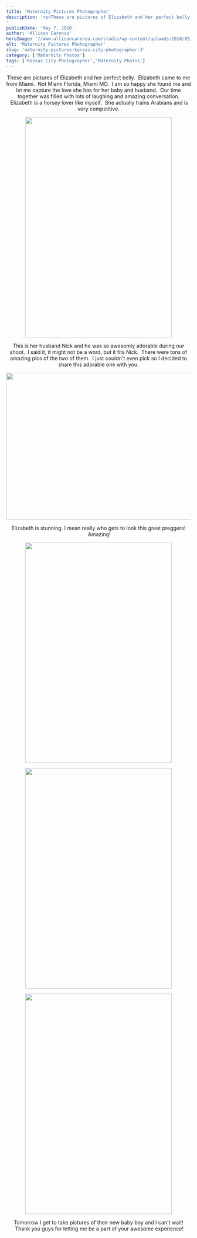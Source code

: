 ```yaml
---
title: 'Maternity Pictures Photographer'
description: '<p>These are pictures of Elizabeth and her perfect belly.  Elizabeth came to me from Miami.  Not Miami Florida, Miami MO. [&hellip;]</p>
'
publishDate: 'May 7, 2010'
author: 'Allison Carenza'
heroImage: '//www.allisoncarenza.com/studio/wp-content/uploads/2010/05/liz7.jpg'
alt: 'Maternity Pictures Photographer'
slug: 'maternity-pictures-kansas-city-photographer-3'
category: ['Maternity Photos']
tags: ['Kansas City Photographer','Maternity Photos']
---
```


<p style="text-align: center;">
<p style="text-align: center;">These are pictures of Elizabeth and her perfect belly.  Elizabeth came to me from Miami.  Not Miami Florida, Miami MO.  I am so happy she found me and let me capture the love she has for her baby and husband.  Our time together was filled with lots of laughing and amazing conversation.  Elizabeth is a horsey lover like myself.  She actually trains Arabians and is very competitive.</p>
<p style="text-align: center;"><a rel="attachment wp-att-735" href="http://www.allisoncarenza.com/archives/729/liz7"><img class="aligncenter size-full wp-image-735" title="liz7" src="http://www.allisoncarenza.com/studio/wp-content/uploads/2010/05/liz7.jpg" alt="" width="400" height="600" srcset="/media/liz7.jpg 400w, /media/liz7-200x300.jpg 200w" sizes="(max-width: 400px) 100vw, 400px" /></a></p>
<p style="text-align: center;">This is her husband Nick and he was so awesomly adorable during our shoot.  I said it, it might not be a word, but it fits Nick.  There were tons of amazing pics of the two of them.  I just couldn&apos;t even pick so I decided to share this adorable one with you.</p>
<p style="text-align: center;"><a rel="attachment wp-att-733" href="http://www.allisoncarenza.com/archives/729/liz4"><img class="aligncenter size-full wp-image-733" title="liz4" src="http://www.allisoncarenza.com/studio/wp-content/uploads/2010/05/liz4.jpg" alt="" width="600" height="400" srcset="/media/liz4.jpg 600w, /media/liz4-300x200.jpg 300w" sizes="(max-width: 600px) 100vw, 600px" /></a></p>
<p style="text-align: center;">
<p style="text-align: center;">Elizabeth is stunning. I mean really who gets to look this great preggers!  Amazing!</p>
<p style="text-align: center;"><a rel="attachment wp-att-732" href="http://www.allisoncarenza.com/archives/729/liz3"><img class="aligncenter size-full wp-image-732" title="liz3" src="http://www.allisoncarenza.com/studio/wp-content/uploads/2010/05/liz3.jpg" alt="" width="400" height="600" srcset="/media/liz3.jpg 400w, /media/liz3-200x300.jpg 200w" sizes="(max-width: 400px) 100vw, 400px" /></a></p>
<p style="text-align: center;">
<p style="text-align: center;"><a rel="attachment wp-att-734" href="http://www.allisoncarenza.com/archives/729/liz6"><img class="aligncenter size-full wp-image-734" title="liz6" src="http://www.allisoncarenza.com/studio/wp-content/uploads/2010/05/liz6.jpg" alt="" width="400" height="600" srcset="/media/liz6.jpg 400w, /media/liz6-200x300.jpg 200w" sizes="(max-width: 400px) 100vw, 400px" /></a></p>
<p style="text-align: center;">
<p style="text-align: center;"><a rel="attachment wp-att-736" href="http://www.allisoncarenza.com/archives/729/liz9"><img class="aligncenter size-full wp-image-736" title="liz9" src="http://www.allisoncarenza.com/studio/wp-content/uploads/2010/05/liz9.jpg" alt="" width="400" height="600" srcset="/media/liz9.jpg 400w, /media/liz9-200x300.jpg 200w" sizes="(max-width: 400px) 100vw, 400px" /></a></p>
<p style="text-align: center;">Tomorrow I get to take pictures of their new baby boy and I can&apos;t wait!  Thank you guys for letting me be a part of your awesome experience!</p>
<p style="text-align: center;">
